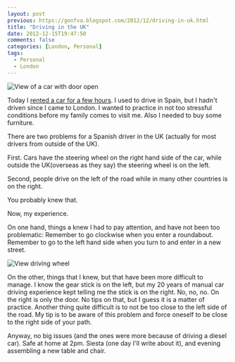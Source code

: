 ```yaml
---
layout: post
previous: https://gonfva.blogspot.com/2012/12/driving-in-uk.html
title: "Driving in the UK"
date: 2012-12-15T19:47:50
comments: false
categories: [London, Personal]
tags:
  - Personal
  - London
---
```


![View of a car with door open](http://2.bp.blogspot.com/-uSdAKZZk4q8/UMzFl2iSPZI/AAAAAAAAAYo/biTxEmCNF4Q/s320/DSC_0066.jpg)

Today I [rented a car for a few hours](http://www.zipcar.com/). I used to drive in Spain, but I hadn't driven since I came to London. I wanted to practice in not too stressful conditions before my family comes to visit me. Also I needed to buy some furniture.


There are two problems for a Spanish driver in the UK (actually for most drivers from outside of the UK).

First. Cars have the steering wheel on the right hand side of the car, while outside the UK(overseas as they say) the steering wheel is on the left.

Second, people drive on the left of the road while in many other countries is on the right.

You probably knew that.

Now, my experience.




On one hand, things a knew I had to pay attention, and have not been too problematic: Remember to go clockwise when you enter a roundabout. Remember to go to the left hand side when you turn to and enter in a new street.

![View driving wheel](http://4.bp.blogspot.com/-nTfsCUlDDb8/UMzTzeR784I/AAAAAAAAAY4/V4I3l_nnKrU/s320/DSC_0065.jpg)

On the other, things that I knew, but that have been more difficult to manage. I know the gear stick is on the left, but my 20 years of manual car driving experience kept telling me the stick is on the right. No, no, no. On the right is only the door. No tips on that, but I guess it is a matter of practice. Another thing quite difficult is to not be too close to the left side of the road. My tip is to be aware of this problem and force oneself to be close to the right side of your path.

Anyway, no big issues (and the ones were more because of driving a diesel car). Safe at home at 2pm. Siesta (one day I'll write about it), and evening assembling a new table and chair.

